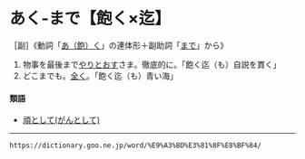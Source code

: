 # あく‐まで【飽く×迄】

［副］《動詞「[あ（飽）く](https://dictionary.goo.ne.jp/word/%E9%A3%BD%E3%81%8F/#jn-2648)」の連体形＋副助詞「[まで](https://dictionary.goo.ne.jp/word/%E8%BF%84/#jn-208999)」から》
1. 物事を最後まで[やりとおす](やりとおす（遣り通す）)さま。徹底的に。「飽く迄（も）自説を貫く」
2. どこまでも。[全く](まったく（全く）)。「飽く迄（も）青い海」
    

#### 類語

-   [頑として(がんとして)](https://dictionary.goo.ne.jp/word/%E9%A0%91%E3%81%A8%E3%81%97%E3%81%A6/#jn-49263)

---
`https://dictionary.goo.ne.jp/word/%E9%A3%BD%E3%81%8F%E8%BF%84/`
